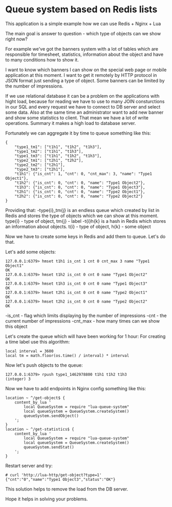 # Queue system based on Redis lists

This application is a simple example how we can use Redis + Nginx + Lua

The main goal is answer to question - which type of objects can we show right now?

For example we've got the banners system with a lot of tables which are responsible for timesheet, statistics, information about the object and have to many conditions how to show it.

I want to know which banners I can show on the special web page or mobile application at this moment. I want to get it remotely by HTTP protocol in JSON format just sending a type of object. Some banners can be limited by the number of impressions.

If we use relational database it can be a problem on the applications with hight load, because for reading we have to use to many JOIN consturctions in our SQL and every request we have to connect to DB server and select some data. Also at the same time an administrator want to add new banner and show some statistics to client. That mean we have a lot of write operations. Summary it makes a high load to database server.

Fortunately we can aggregate it by time to queue something like this:
```
{
	"type1_tm1": ["t1h1", "t1h2", "t1h3"],
	"type1_tm2": ["t1h1", "t1h3"],
	"type1_tm3": ["t1h1", "t1h2", "t1h3"],
	"type2_tm1": ["t2h1", "t2h2"],
	"type2_tm2": ["t2h1"],
	"type2_tm3": ["t2h1"],
	"t1h1": {"is_cnt": 1, "cnt": 0, "cnt_max": 3, "name": "Type1 Object1"},
	"t1h2": {"is_cnt": 0, "cnt": 0, "name": "Type1 Object2"},
	"t1h3": {"is_cnt": 0, "cnt": 0, "name": "Type1 Object3"},
	"t2h1": {"is_cnt": 0, "cnt": 0, "name": "Type2 Object1"},
	"t2h2": {"is_cnt": 0, "cnt": 0, "name": "Type2 Object2"}
}
```
Providing that:
-type{i}_tm{j} is an endless queue which created by list in Redis and stores the type of objects which we can show at this moment. type{i} - type of object, tm{j} - label
-t{i}h{k} is a hash in Redis which stores an information about objects. t{i} - type of object, h{k} - some object

Now we have to create some keys in Redis and add them to queue. Let's do that.

Let's add some objects:
```
127.0.0.1:6379> hmset t1h1 is_cnt 1 cnt 0 cnt_max 3 name "Type1 Object1"
OK
127.0.0.1:6379> hmset t1h2 is_cnt 0 cnt 0 name "Type1 Object2"
OK
127.0.0.1:6379> hmset t1h3 is_cnt 0 cnt 0 name "Type1 Object3"
OK
127.0.0.1:6379> hmset t2h1 is_cnt 0 cnt 0 name "Type2 Object1"
OK
127.0.0.1:6379> hmset t2h2 is_cnt 0 cnt 0 name "Type2 Object2"
OK
```
-is_cnt - flag which limits displaying by the number of impressions
-cnt - the current number of impressions
-cnt_max - how many times can we show this object

Let's create the queue which will have been working for 1 hour:
For creating a time label use this algorithm:
```
local interval = 3600
local tm = math.floor(os.time() / interval) * interval
```
Now let's push objects to the queue:
```
127.0.0.1:6379> rpush type1_1462978800 t1h1 t1h2 t1h3
(integer) 3
```

Now we have to add endpoints in Nginx config something like this:
```
location ~ ^/get-object$ {
	content_by_lua '
		local QueueSystem = require "lua-queue-system"
		local queueSystem = QueueSystem.createSystem()
		queueSystem.sendObject()
	';
}
location ~ ^/get-statistics$ {
	content_by_lua '
		local QueueSystem = require "lua-queue-system"
		local queueSystem = QueueSystem.createSystem()
		queueSystem.sendStat()
	';
}
```

Restart server and try:
```
# curl 'http://lua-http/get-object?type=1'
{"cnt":"0","name":"Type1 Object3","status":"OK"}
```

This solution helps to remove the load from the DB server.

Hope it helps in solving your problems.
